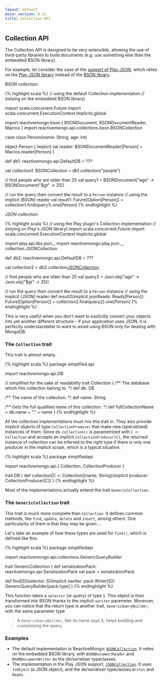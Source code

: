 ```yaml
---
layout: default
major_version: 0.1x
title: Collection API
---
```


## Collection API

The Collection API is designed to be very extensible, allowing the use of third-party libraries to build documents (e.g. use something else than the embedded BSON library).

For example, let consider the case of the [support of Play JSON](https://github.com/reactivemongo/reactivemongo-play-json), which relies on the [Play JSON library](http://www.playframework.com/documentation/latest/ScalaJson) instead of the [BSON library](../bson/overview.html).

*BSON collection:*

{% highlight scala %}
// using the default Collection implementation
// (relying on the embedded BSON library)

import scala.concurrent.Future
import scala.concurrent.ExecutionContext.Implicits.global

import reactivemongo.bson.{ BSONDocument, BSONDocumentReader, Macros }
import reactivemongo.api.collections.bson.BSONCollection

case class Person(name: String, age: Int)

object Person {
  implicit val reader: BSONDocumentReader[Person] = Macros.reader[Person]
}

def db1: reactivemongo.api.DefaultDB = ???

val collection1: BSONCollection = db1.collection("people")

// find people who are older than 25
val query1 =
  BSONDocument("age" -> BSONDocument("$gt" -> 25))

// run the query then convert the result to a `Person` instance
// using the implicit (BSON) reader
val result1: Future[Option[Person]] = collection1.find(query1).one[Person]
{% endhighlight %}

*JSON collection:*

{% highlight scala %}
// using the Play plugin's Collection implementation
// (relying on Play's JSON library)
import scala.concurrent.Future
import scala.concurrent.ExecutionContext.Implicits.global

import play.api.libs.json._
import reactivemongo.play.json._, collection.JSONCollection

def db2: reactivemongo.api.DefaultDB = ???

val collection2 = db2.collection[JSONCollection]("people")

// find people who are older than 25
val query2 = Json.obj("age" -> Json.obj("$gt" -> 25))

// run the query then convert the result to a `Person` instance
// using the implicit (JSON) reader
def result2(implicit jsonReads: Reads[Person]): Future[Option[Person]] =
  collection2.find(query2).one[Person]
{% endhighlight %}

This is very useful when you don't want to explicitly convert your objects into yet another different structure – if your application uses JSON, it is perfectly understandable to want to avoid using BSON only for dealing with MongoDB.

### The `Collection` trait

This trait is almost empty.

{% highlight scala %}
package simplified.api

import reactivemongo.api.DB

// simplified for the sake of readability
trait Collection {
  /** The database which this collection belong to. */
  def db: DB

  /** The name of the collection. */
  def name: String

  /** Gets the full qualified name of this collection. */
  def fullCollectionName = db.name + "." + name
}
{% endhighlight %}

All the collection implementations must mix this trait in. They also provide implicit objects of type `CollectionProducer` that make new (specialized) instances of them. Since `db.collection()` is parametrized with `C <: Collection` and accepts an implicit `CollectionProducer[C]`, the returned instance of collection can be inferred to the right type if there is only one producer in the implicit scope, which is a typical situation.

{% highlight scala %}
package simplifiedapi

import reactivemongo.api.{ Collection, CollectionProducer }

trait DB {
  def collection[C <: Collection](name: String)(implicit producer: CollectionProducer[C])
}
{% endhighlight %}

Most of the implementations actually extend the trait `GenericCollection`.

### The `GenericCollection` trait

This trait is much more complete than `Collection`. It defines common methods, like `find`, `update`, `delete` and `insert`, among others. One particularity of them is that they may be given ...

Let's take an example of how these types are used for `find()`, which is defined like this:

{% highlight scala %}
package simplifiedapi

import reactivemongo.api.collections.GenericQueryBuilder

trait GenericCollection {
  def serializationPack: reactivemongo.api.SerializationPack
  val pack = serializationPack

  def find[S](selector: S)(implicit swriter: pack.Writer[S]): GenericQueryBuilder[pack.type]
}
{% endhighlight %}

This function takes a `selector` (or query) of type `S`. This object is then transformed into BSON thanks to the implicit `swriter` parameter. Moreover, you can notice that the return type is another trait, `GenericQueryBuilder`, with the same parameter type

> A `GenericQueryBuilder`, like its name says it, helps building and customizing the query.

### Examples

- The default implementation in ReactiveMongo: [`BSONCollection`](../../api/index.html#reactivemongo.api.collections.bson.BSONCollection). It relies on the embedded BSON library, with `BSONDocumentReader` and `BSONDocumentWriter` as the de/serializer typeclasses.
- The implementation in the Play JSON support, [`JSONCollection`](https://oss.sonatype.org/service/local/repositories/releases/archive/org/reactivemongo/reactivemongo-play-json_2.12/{{site._0_1x_latest_minor}}/reactivemongo-play-json_2.12-{{site._0_1x_latest_minor}}-javadoc.jar/!/index.html#reactivemongo.play.json.collection.JSONCollection). It uses `JsObject` (a JSON object), and the de/serializer typeclasses `Writes` and `Reads`.
